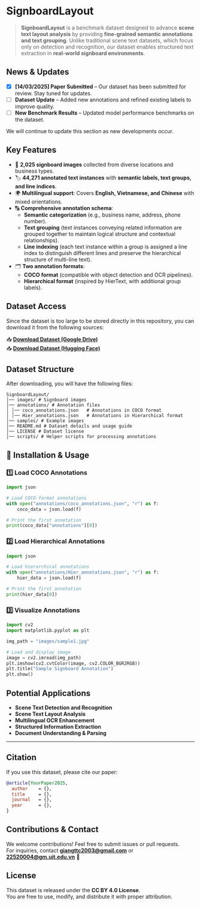 # SignboardLayout

> **SignboardLayout** is a benchmark dataset designed to advance **scene text layout analysis** by providing **fine-grained semantic annotations and text grouping**. Unlike traditional scene text datasets, which focus only on detection and recognition, our dataset enables structured text extraction in **real-world signboard environments**.  

## News & Updates  
-  [x] **[14/03/2025] Paper Submitted** – Our dataset has been submitted for review. Stay tuned for updates. 
-  [ ] **Dataset Update** – Added new annotations and refined existing labels to improve quality.  
-  [ ] **New Benchmark Results** – Updated model performance benchmarks on the dataset.  

We will continue to update this section as new developments occur.

## Key Features  

- 📸 **2,025 signboard images** collected from diverse locations and business types.  
- 🏷️ **44,271 annotated text instances** with **semantic labels, text groups, and line indices**.  
- 🌍 **Multilingual support**: Covers **English, Vietnamese, and Chinese** with mixed orientations.  
- 🔠 **Comprehensive annotation schema**:  
  - **Semantic categorization** (e.g., business name, address, phone number).  
  - **Text grouping** (text instances conveying related information are grouped together to maintain logical structure and contextual relationships). 
  - **Line indexing** (each text instance within a group is assigned a line index to distinguish different lines and preserve the hierarchical structure of multi-line text).
- 🗂️ **Two annotation formats**:  
  - **COCO format** (compatible with object detection and OCR pipelines).  
  - **Hierarchical format** (inspired by HierText, with additional group labels).  

## Dataset Access  

Since the dataset is too large to be stored directly in this repository, you can download it from the following sources:

📥 **[Download Dataset (Google Drive)](YOUR_GOOGLE_DRIVE_LINK_HERE)**  
📥 **[Download Dataset (Hugging Face)](YOUR_HUGGING_FACE_LINK_HERE)** 


## Dataset Structure  

After downloading, you will have the following files:  
```
SignboardLayout/
│── images/ # Signboard images
│── annotations/ # Annotation files
│ │── coco_annotations.json   # Annotations in COCO format
│ │── Hier_annotations.json   # Annotations in Hierarchical format
│── samples/ # Example images
│── README.md # Dataset details and usage guide
│── LICENSE # Dataset license
│── scripts/ # Helper scripts for processing annotations
```

## 🔧 Installation & Usage  

### 1️⃣ Load COCO Annotations  
```python
import json

# Load COCO-format annotations
with open("annotations/coco_annotations.json", "r") as f:
    coco_data = json.load(f)

# Print the first annotation
print(coco_data["annotations"][0])
```

### 2️⃣ Load Hierarchical Annotations
```python
import json

# Load hierarchical annotations
with open("annotations/Hier_annotations.json", "r") as f:
    hier_data = json.load(f)

# Print the first annotation
print(hier_data[0])
```

### 3️⃣ Visualize Annotations
```python
import cv2
import matplotlib.pyplot as plt

img_path = "images/sample1.jpg"

# Load and display image
image = cv2.imread(img_path)
plt.imshow(cv2.cvtColor(image, cv2.COLOR_BGR2RGB))
plt.title("Sample Signboard Annotation")
plt.show()
```

## Potential Applications  
- **Scene Text Detection and Recognition** 
- **Scene Text Layout Analysis**
- **Multilingual OCR Enhancement**  
- **Structured Information Extraction** 
- **Document Understanding & Parsing** 

---

## Citation  
If you use this dataset, please cite our paper:  
```bibtex
@article{YourPaper2025,
  author    = {},
  title     = {},
  journal   = {},
  year      = {},
}
```

## Contributions & Contact  
We welcome contributions! Feel free to submit issues or pull requests.  
For inquiries, contact **giangttc2003@gmail.com** or **22520004@gm.uit.edu.vn** 📩  

## License  
This dataset is released under the **CC BY 4.0 License**.  
You are free to use, modify, and distribute it with proper attribution.  
